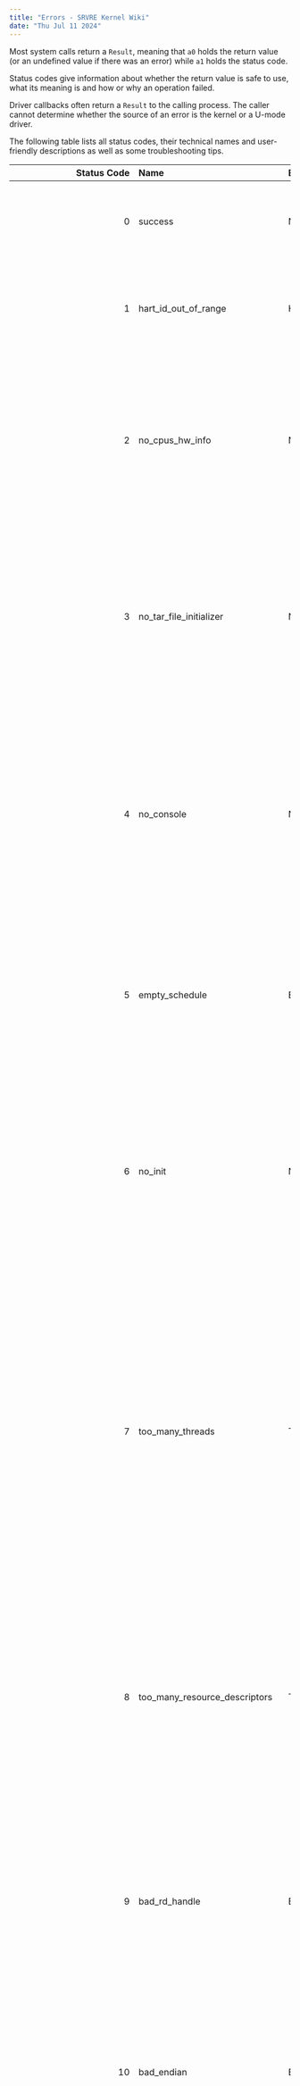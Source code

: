 ```yaml
---
title: "Errors - SRVRE Kernel Wiki"
date: "Thu Jul 11 2024"
---
```


Most system calls return a `Result`, meaning that `a0`
holds the return value (or an undefined value if there was an error)
while `a1` holds the status code.

Status codes give information about whether the return value
is safe to use, what its meaning is and how or why an operation failed.

Driver callbacks often return a `Result` to the calling process.
The caller cannot determine whether the source of an error
is the kernel or a U-mode driver.

The following table lists all status codes, their technical names
and user-friendly descriptions as well as some troubleshooting tips.

| Status Code | Name                             | Error Variant                 | Description |
| ----------: | :------------------------------- | :---------------------------- | :---------- |
|           0 | success                          | N/A                           | The operation completed successfully, see its documentation for return value semantics. |
|           1 | hart_id_out_of_range             | HartIdOutOfRange              | A hart started with an ID that doesn't fit in an unsigned 16-bit integer. This most likely is a kernel or firmware bug. |
|           2 | no_cpus_hw_info                  | NoCpusHwInfo                  | The embedded hardware information file does not contain CPU information. Verify that you are building for a valid platform with the correct `.hwi` file and that it is not corrupted. All platforms should have this device. |
|           3 | no_tar_file_initializer          | NoTarFileInitializer          | The kernel is unable to open a [userinit](/md/srvre/kernel/wiki/userinit.md) member file because the `open` callback did not receive the initializer (file (meta)data) configured when providing the [VFS resource](/md/srvre/kernel/wiki/vfs.md#resources). This error should never occur and indicates a kernel bug. |
|           4 | no_console                       | NoConsole                     | The kernel is unable to write to the debug console because it failed to locate one. This error only applies to the `/io/debug` resource and should not occur if the kernel has booted far enough to start a process unless there is a firmware issue or limitation. |
|           5 | empty_schedule                   | EmptySchedule                 | No processes are scheduled. Since the only option for recovery is a U-mode reboot the kernel panics to notify the user of the incident. This error occurs if all processes are terminated. |
|           6 | no_init                          | NoInit                        | The [userinit](/md/srvre/kernel/wiki/userinit.md) does not contain an `init` file in its *root directory*. Therefore the kernel is unable to locate the init system and cannot continue, resulting in a panic. Follow the [instructions](https://git.himbeerserver.de/srvre/kernel.git/about/#create-a-userinit) *precisely* to create a [userinit](/md/srvre/kernel/wiki/userinit.md) that does contain an init system at the correct path.
|           7 | too_many_threads                 | TooManyThreads                | A process has reached its maximum number of threads and cannot be extended by a new one. This can happen to processes trying to create a new thread within themselves, but it can also be the result of calling into a driver that has reached this limit. This shouldn't be a problem in the real world since thread IDs are of type `usize` which yields a limit of 2⁶⁴ threads per process. |
|           8 | too_many_resource_descriptors    | TooManyResourceDescriptors    | The calling process has reached its maximum number of resource descriptor handles (2⁶⁴ - 1) and cannot open more resources. This shouldn't be a problem in the real world and can be solved by closing handles that are no longer needed. |
|           9 | bad_rd_handle                    | BadRdHandle                   | The resource descriptor handle is invalid, meaning that it doesn't refer to an open resource. This can happen if errors aren't handled (correctly) or when trying to use the return value of a [hook resource](/md/srvre/kernel/wiki/vfs.md#hook). This error hints at a bug in the caller. |
|          10 | bad_endian                       | BadEndian                     | The binary uses a byte order other than the native endianness of the architecture (little endian for riscv64) and cannot be executed. Recompile it for little endian if possible. |
|          11 | bad_arch                         | BadArch                       | The binary was compiled for an unsupported architecture (anything other than RISC-V) and cannot be executed. Recompile it for RISC-V if possible. |
|          12 | bad_bit_len                      | BadBitLen                     | The binary was compiled for a bit length other than 64-bit and cannot be executed. Recompile it for 64-bit if possible. |
|          13 | not_static_exe                   | NotStaticExe                  | The binary is not a statically linked executable and cannot be executed. Link statically if possible. |
|          14 | size_mismatch                    | SizeMismatch                  | *Cannot occur and will be removed.* |
|          15 | mem_overrun                      | MemOverrun                    | The `filesz` or `memsz` field of an ELF Program Header exceeds the file size or the allocated memory size. The binary is likely malicious. |
|          16 | branch_perms                     | BranchPerms                   | The binary wants certain memory regions to be loaded without any permission bits set. Since RISC-V treats such entries as page table branches this is forbidden and the binary cannot be executed. This shouldn't happen unless you are manually controlling the linking procedure with a linker script that is flawed. |
|          17 | writable_code                    | WritableCode                  | The binary wants certain memory regions to be loaded with both the "write" and "execute" permission bits set. Modifiable code is a security risk and the binary cannot be executed. Check your compiler/linker settings for the affected program if possible, and make sure to use an up-to-date compiler. |
|          18 | zero_size                        | ZeroSize                      | The page allocator was invoked with an allocation size of 0. This can currently only be caused by kernel bugs, but processes will gain the ability to allocate heap memory in the future. |
|          19 | out_of_memory                    | OutOfMemory                   | The kernel is out of memory and cannot fulfill the allocation request. In-kernel allocations may be hidden from the affected process. Free up memory (e.g. by terminating processes) or upgrade your hardware to fix this. |
|          20 | out_of_range                     | OutOfRange                    | *Cannot occur and will be removed.* |
|          21 | double_free                      | DoubleFree                    | *Cannot occur and will be removed.* |
|          22 | already_taken                    | AlreadyTaken                  | A memory page is already marked as taken and cannot be claimed by another call. This error indicates a bug in the page allocator. |
|          23 | not_a_leaf                       | NotALeaf                      | An attempt was made to map a memory page with the permissions of a page table branch (no permission bits set). This is similar to the `branch_perms` error but isn't caught early. *These errors will be merged in the future.* |
|          24 | no_plic                          | NoPlic                        | *Cannot occur and will be removed.* |
|          25 | plic_incompatible                | PlicIncompatible              | *Cannot occur and will be removed.* |
|          26 | no_plic_reg                      | NoPlicReg                     | *Cannot occur and will be removed.* |
|          27 | interrupt_out_of_range           | InterruptOutOfRange           | An attempt to configure or complete an external interrupt with ID 0 was made. This hints at a kernel or driver bug. |
|          28 | context_out_of_range             | ContextOutOfRange             | An attempt to interact with an external interrupt context with an ID greater than or equal to 15872 was made. This hints at a kernel or driver bug. |
|          29 | unimplemented                    | Unimplemented                 | The requested feature is unimplemented in this version and cannot be used. This hints at a bug or version mismatch in the affected program. *Currently cannot occur.* |
|          30 | unknown_syscall                  | UnknownSyscall                | A [system call](/md/srvre/kernel/wiki/syscalls.md) with the specified number does not exist. This is a bug or version mismatch in the affected program or the library it uses to issue system calls. |
|          31 | no_pci_controller                | NoPciController               | There is no PCI(e) controller on the current platform according to the embedded hardware information file. *This error is likely going to be replaced with an optional in the future.* |
|          32 | sbi_failed                       | Failed                        | The SBI (firmware) returned with a general failure status. |
|          33 | sbi_not_supported                | NotSupported                  | The SBI (firmware) doesn't support the requested feature. This shouln't occur in U-mode programs. Try updating the SBI. |
|          34 | sbi_invalid_param                | InvalidParam                  | The SBI (firmware) got invalid parameters. This is a kernel bug. |
|          35 | sbi_denied                       | Denied                        | The kernel was denied from performing an SBI (firmware) operation. This most likely is a kernel bug. |
|          36 | sbi_invalid_addr                 | InvalidAddr                   | An invalid memory address was passed to the SBI (firmware). Keep in mind that paging is never active in M-mode so any translations *must* be performed by the kernel beforehand. This most likely is a kernel bug but may sometimes be the result of an unchecked access to user memory by the firmware (which is also a kernel bug). |
|          37 | sbi_already_avail                | AlreadyAvail                  | The SBI (firmware) returned because something is already available. This most likely is a kernel bug. |
|          38 | sbi_already_started              | AlreadyStarted                | The SBI (firmware) reported that something (e.g. a hart) is already started. This most likely is a kernel bug. |
|          39 | sbi_already_stopped              | AlreadyStopped                | The SBI (firmware) reported that something (e.g. a hart) is already stopped. This most likely is a kernel bug. |
|          40 | sbi_no_shared_memory             | NoSharedMem                   | Shared memory is not available, preventing the SBI (firmware) from performing an operation. |
|          41 | sbi_invalid_state                | InvalidState                  | The SBI (firmware) reported that an operation cannot be performed in the current state. |
|          42 | sbi_bad_range                    | BadRange                      | An invalid range was passed to the SBI (firmware), preventing it from performing an operation. |
|          43 | sbi_unknown                      | Unknown                       | The SBI (firmware) returned with an unknown status. This may be an implementation-specific error. |
|          44 | hwi_missing_kind                 | MissingKind                   | The device kind (first column) of a hardware information (text format) device is missing. This error can only be raised by the `hwi` tool because the kernel doesn't process the text format. |
|          45 | hwi_missing_reg_addr             | MissingRegAddr                | The MMIO base address (second column) of a hardware information (text format) device is missing. This error can only be raised by the `hwi` tool because the kernel doesn't process the text format. |
|          46 | hwi_missing_reg_len              | MissingRegLen                 | The MMIO region size (third column) of a hardware information (text format) device is missing. This error can only be raised by the `hwi` tool because the kernel doesn't process the text format. |
|          47 | hwi_unknown_dev_kind             | UnknownDevKind                | The device kind (first column) of a hardware information (text format) device is invalid. This error can only be raised by the `hwi` tool because the kernel doesn't process the text format. See the [hardware information documentation](/md/srvre/kernel/wiki/hwi.md) for details. |
|          48 | not_found                        | NotFound                      | The resource at the specified path could not be found. In most cases the underlying issue originates in U-mode. |
|          49 | relative_path_not_allowed        | RelativePathNotAllowed        | A relative path was passed to an operation that cannot process it. *The concept of relative paths and working directories may be introduced in the future, but this needs further planning.* |
|          50 | not_a_directory                  | NotADirectory                 | An attempt was made to access a non-directory resource as a directory. Directory hooks count as directories for this error description. |
|          51 | no_absolute_containing_directory | NoAbsoluteContainingDirectory | A relative or root path was passed to an operation that requires an absolute path where the last component is contained within a directory (or directory hook). Try canonicalizing the path manually before passing it to the kernel. |
|          52 | too_many_references              | TooManyReferences             | An inode has reached the maximum number of resource descriptors referencing it (2⁶⁴) and cannot be opened anymore. Close existing resource descriptors to it to fix this. This shouldn't be a problem in the real world. |
|          53 | read_not_supported               | ReadNotSupported              | The resource pointed to by a resource descriptor handle does not support reading despite read access being permitted for the calling process. This is likely an issue with the affected program (specifically its error handling) or a version mismatch between it and the driver/kernel. |
|          54 | write_not_supported              | WriteNotSupported             | The resource pointed to by a resource descriptor handle does not support writing despite write access being permitted for the calling process. This is likely an issue with the affected program (specifically its error handling) or a version mismatch between it and the driver/kernel. |
|          55 | in_use                           | InUse                         | An inode cannot be modified or removed because it is currently referenced by at least one resource descriptor. Close all resource descriptors to it and try again. |
|          56 | detached                         | Detached                      | The resource operation failed because the provider is terminated and the resource has not been reclaimed yet. You may (and usually should) retry the operation. |
|          57 | orphaned                         | Orphaned                      | The resource operation failed because the provider is terminated and the resource cannot be reclaimed. The resource descriptor handle is closed after receiving this error. You may try to reopen the resource, but it is not guaranteed to exist anymore. |
| 2⁶⁴ - 1 = 18446744073709551615 | unknown                 | Unknown                       | An error that isn't listed above occured (e.g. a Zig standard library error). |

[Return to Wiki Main Page](/md/srvre/kernel/wiki.md)

[Return to Index Page](/md/index.md)
